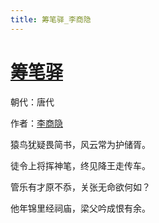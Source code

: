 ```yaml
---
title: 筹笔驿_李商隐
---
```


# [筹笔驿](http://so.gushiwen.org/view_28661.aspx)

朝代：唐代

作者：[李商隐](http://so.gushiwen.org/author_204.aspx)

猿鸟犹疑畏简书，风云常为护储胥。

徒令上将挥神笔，终见降王走传车。

管乐有才原不忝，关张无命欲何如？

他年锦里经祠庙，梁父吟成恨有余。